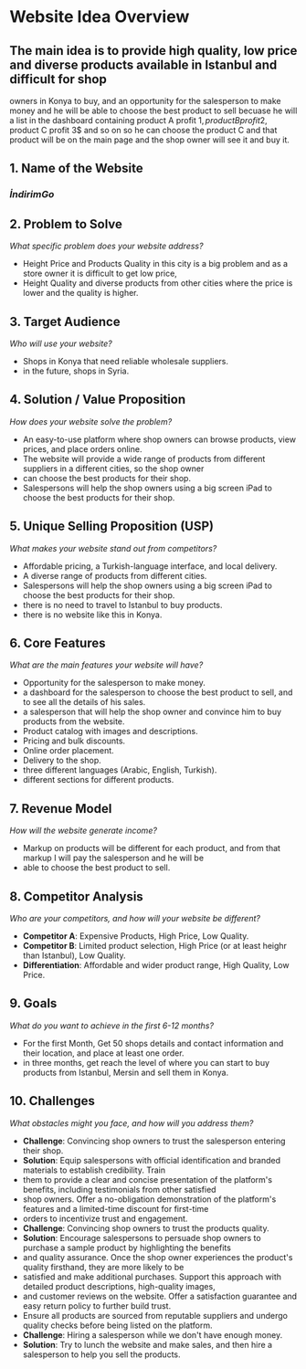 # Website Idea Overview

## The main idea is to provide high quality, low price and diverse products available in Istanbul and difficult for shop 
owners in Konya to buy, and an opportunity for the salesperson to make money and he will be able to choose the best
product to sell becuase he will a list in the dashboard containing product A profit 1$, product B profit 2$, product
C profit 3$ and so on so he can choose the product C and that product will be on the main page and the shop owner will see it and buy it.

## 1. Name of the Website
### _İndirimGo_

## 2. Problem to Solve
_What specific problem does your website address?_  
- Height Price and Products Quality in this city is a big problem and as a store owner it is difficult to get low price,
- Height Quality and diverse products from other cities where the price is lower and the quality is higher. 

## 3. Target Audience
_Who will use your website?_  
- Shops in Konya that need reliable wholesale suppliers.
- in the future, shops in Syria.

## 4. Solution / Value Proposition
_How does your website solve the problem?_  
- An easy-to-use platform where shop owners can browse products, view prices, and place orders online.
- The website will provide a wide range of products from different suppliers in a different cities, so the shop owner 
- can choose the best products for their shop.
- Salespersons will help the shop owners using a big screen iPad to choose the best products for their shop.


## 5. Unique Selling Proposition (USP)
_What makes your website stand out from competitors?_  
- Affordable pricing, a Turkish-language interface, and local delivery.
- A diverse range of products from different cities.
- Salespersons will help the shop owners using a big screen iPad to choose the best products for their shop.
- there is no need to travel to Istanbul to buy products.
- there is no website like this in Konya.

## 6. Core Features
_What are the main features your website will have?_
- Opportunity for the salesperson to make money.
- a dashboard for the salesperson to choose the best product to sell, and to see all the details of his sales.
- a salesperson that will help the shop owner and convince him to buy products from the website.
- Product catalog with images and descriptions.
- Pricing and bulk discounts.
- Online order placement.
- Delivery to the shop.
- three different languages (Arabic, English, Turkish).
- different sections for different products.

## 7. Revenue Model
_How will the website generate income?_  
- Markup on products will be different for each product, and from that markup I will pay the salesperson and he will be
- able to choose the best product to sell.

## 8. Competitor Analysis
_Who are your competitors, and how will your website be different?_  
- **Competitor A**: Expensive Products, High Price, Low Quality.
- **Competitor B**: Limited product selection, High Price (or at least heighr than Istanbul), Low Quality.
- **Differentiation**: Affordable and wider product range, High Quality, Low Price.

## 9. Goals
_What do you want to achieve in the first 6-12 months?_  
- For the first Month, Get 50 shops details and contact information and their location, and place at least one order.
- in three months, get reach the level of where you can start to buy products from Istanbul, Mersin and sell them in Konya.

## 10. Challenges
_What obstacles might you face, and how will you address them?_  
- **Challenge**: Convincing shop owners to trust the salesperson entering their shop.
- **Solution**: Equip salespersons with official identification and branded materials to establish credibility. Train 
- them to provide a clear and concise presentation of the platform's benefits, including testimonials from other satisfied 
- shop owners. Offer a no-obligation demonstration of the platform's features and a limited-time discount for first-time 
- orders to incentivize trust and engagement.
- **Challenge**: Convincing shop owners to trust the products quality.
- **Solution**: Encourage salespersons to persuade shop owners to purchase a sample product by highlighting the benefits
- and quality assurance. Once the shop owner experiences the product's quality firsthand, they are more likely to be
- satisfied and make additional purchases. Support this approach with detailed product descriptions, high-quality images,
- and customer reviews on the website. Offer a satisfaction guarantee and easy return policy to further build trust. 
- Ensure all products are sourced from reputable suppliers and undergo quality checks before being listed on the platform.
- **Challenge**: Hiring a salesperson while we don't have enough money.
- **Solution**: Try to lunch the website and make sales, and then hire a salesperson to help you sell the products.
